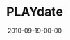 ---
layout: message
category: message
series: "PLAY"
title: "PLAYdate"
date: 2010-09-19-00-00
message_id: 638
sc-permalink-url: "http://soundcloud.com/crdschurch/playdate"
audio: "http://s3.amazonaws.com/crossroads-media/messages/audio/Play01.mp3"
audio-duration: "42:29"
program: "http://s3.amazonaws.com/crossroads-media/documents/09_18-19_10Program.pdf"
description: "Brian Tome talks about the value of purposeless pleasure."
video: "http://s3.amazonaws.com/crossroads-media/messages/video/play01.mp4"
video-duration: "42:35"
yt-video-id: "y0x4ac0pb0A"
video-image: "http://s3.amazonaws.com/crossroads-media/images/PLAYdate_still.jpg"
tag: 
 - tome
 - play
 - pleasure
explicit: false
---